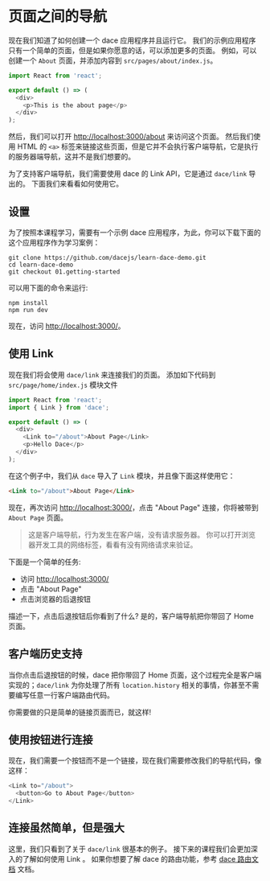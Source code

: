 # 页面之间的导航

现在我们知道了如何创建一个 dace 应用程序并且运行它。 我们的示例应用程序只有一个简单的页面，但是如果你愿意的话，可以添加更多的页面。 例如，可以创建一个 `About` 页面，并添加内容到 `src/pages/about/index.js`。

```js
import React from 'react';

export default () => (
  <div>
    <p>This is the about page</p>
  </div>
);
```

然后，我们可以打开 [http://localhost:3000/about](http://localhost:3000/about) 来访问这个页面。 然后我们使用 HTML 的 `<a>` 标签来链接这些页面，但是它并不会执行客户端导航，它是执行的服务器端导航，这并不是我们想要的。

为了支持客户端导航，我们需要使用 dace 的 Link API，它是通过 `dace/link` 导出的。 下面我们来看看如何使用它。

## 设置

为了按照本课程学习，需要有一个示例 dace 应用程序，为此，你可以下载下面的这个应用程序作为学习案例：

```shell
git clone https://github.com/dacejs/learn-dace-demo.git
cd learn-dace-demo
git checkout 01.getting-started
```

可以用下面的命令来运行:

```shell
npm install
npm run dev
```

现在，访问 [http://localhost:3000/](http://localhost:3000/)。

## 使用 Link

现在我们将会使用 `dace/link` 来连接我们的页面。 添加如下代码到 `src/page/home/index.js` 模块文件

```js
import React from 'react';
import { Link } from 'dace';

export default () => (
  <div>
    <Link to="/about">About Page</Link>
    <p>Hello Dace</p>
  </div>
);
```

在这个例子中，我们从 `dace` 导入了 `Link` 模块，并且像下面这样使用它：

```html
<Link to="/about">About Page</Link>
```

现在，再次访问 [http://localhost:3000/](http://localhost:3000/)，点击 "About Page" 连接，你将被带到 `About Page` 页面。

> 这是客户端导航，行为发生在客户端，没有请求服务器。 你可以打开浏览器开发工具的网络标签，看看有没有网络请求来验证。

下面是一个简单的任务:

- 访问 [http://localhost:3000/](http://localhost:3000/)
- 点击 "About Page"
- 点击浏览器的后退按钮

描述一下，点击后退按钮后你看到了什么? 是的，客户端导航把你带回了 Home 页面。

## 客户端历史支持

当你点击后退按钮的时候，dace 把你带回了 Home 页面，这个过程完全是客户端实现的；`dace/link` 为你处理了所有 `location.history` 相关的事情，你甚至不需要编写任意一行客户端路由代码。

你需要做的只是简单的链接页面而已，就这样!

## 使用按钮进行连接

现在，我们需要一个按钮而不是一个链接，现在我们需要修改我们的导航代码，像这样：

```js
<Link to="/about">
  <button>Go to About Page</button>
</Link>
```

## 连接虽然简单，但是强大

这里，我们只看到了关于 `dace/link` 很基本的例子。 接下来的课程我们会更加深入的了解如何使用 Link 。 如果你想要了解 dace 的路由功能，参考 [ dace 路由文档](https://dacejs.github.io/#routing) 文档。
